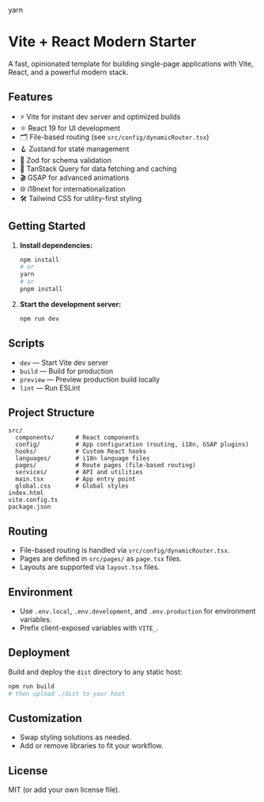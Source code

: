 yarn

# Vite + React Modern Starter

A fast, opinionated template for building single-page applications with Vite, React, and a powerful modern stack.

## Features

- ⚡ Vite for instant dev server and optimized builds
- ⚛️ React 19 for UI development
- 🗂️ File-based routing (see `src/config/dynamicRouter.tsx`)
- 🪝 Zustand for state management
- 🧩 Zod for schema validation
- 🔗 TanStack Query for data fetching and caching
- 🎬 GSAP for advanced animations
- 🌐 i18next for internationalization
- 🛠️ Tailwind CSS for utility-first styling

## Getting Started

1. **Install dependencies:**

   ```bash
   npm install
   # or
   yarn
   # or
   pnpm install
   ```

2. **Start the development server:**
   ```bash
   npm run dev
   ```

## Scripts

- `dev` — Start Vite dev server
- `build` — Build for production
- `preview` — Preview production build locally
- `lint` — Run ESLint

## Project Structure

```
src/
  components/      # React components
  config/          # App configuration (routing, i18n, GSAP plugins)
  hooks/           # Custom React hooks
  languages/       # i18n language files
  pages/           # Route pages (file-based routing)
  services/        # API and utilities
  main.tsx         # App entry point
  global.css       # Global styles
index.html
vite.config.ts
package.json
```

## Routing

- File-based routing is handled via `src/config/dynamicRouter.tsx`.
- Pages are defined in `src/pages/` as `page.tsx` files.
- Layouts are supported via `layout.tsx` files.

## Environment

- Use `.env.local`, `.env.development`, and `.env.production` for environment variables.
- Prefix client-exposed variables with `VITE_`.

## Deployment

Build and deploy the `dist` directory to any static host:

```bash
npm run build
# then upload ./dist to your host
```

## Customization

- Swap styling solutions as needed.
- Add or remove libraries to fit your workflow.

## License

MIT (or add your own license file).
